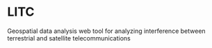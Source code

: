 # LITC
Geospatial data analysis web tool for analyzing interference between terrestrial and satellite telecommunications
